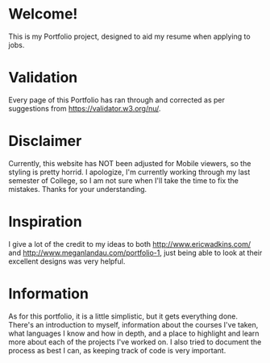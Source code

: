 # Welcome!

This is my Portfolio project, designed to aid my resume when applying to jobs.

# Validation
Every page of this Portfolio has ran through and corrected as per suggestions from https://validator.w3.org/nu/. 

# Disclaimer
Currently, this website has NOT been adjusted for Mobile viewers, so the styling is pretty horrid. I apologize, I'm currently working through my last semester of College, so I am not sure when I'll take the time to fix the mistakes. Thanks for your understanding. 

# Inspiration

I give a lot of the credit to my ideas to both http://www.ericwadkins.com/ and http://www.meganlandau.com/portfolio-1, just being able to look at their excellent designs was very helpful.

# Information

As for this portfolio, it is a little simplistic, but it gets everything done. There's an introduction to myself, information about the courses I've taken, what languages I know and how in depth, and a place to highlight and learn more about each of the projects I've worked on. I also tried to document the process as best I can, as keeping track of code is very important.
